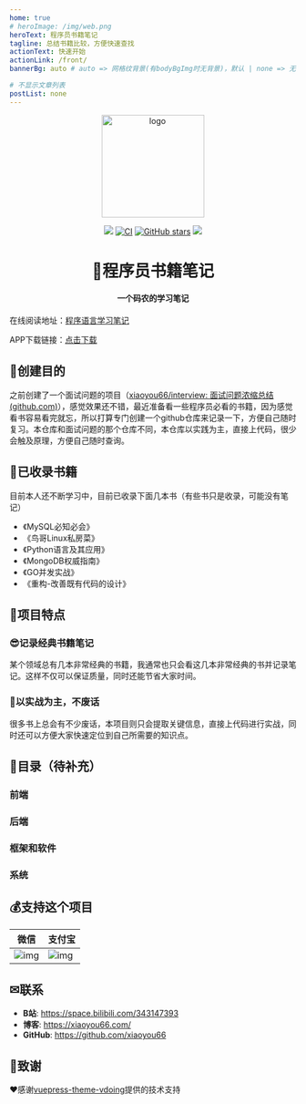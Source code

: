 ```yaml
---
home: true
# heroImage: /img/web.png
heroText: 程序员书籍笔记
tagline: 总结书籍比较，方便快速查找
actionText: 快速开始
actionLink: /front/
bannerBg: auto # auto => 网格纹背景(有bodyBgImg时无背景)，默认 | none => 无 | '大图地址' | background: 自定义背景样式       提示：如发现文本颜色不适应你的背景时可以到palette.styl修改$bannerTextColor变量

# 不显示文章列表
postList: none
---
```


<p align="center"><a href="http://code.xiaoyou66.com/" target="_blank" rel="noopener noreferrer"><img width="180" src="http://code.xiaoyou66.com/img/study.png" alt="logo"></a></p>

<p align="center">
    <a href="http://code.xiaoyou66.com/"> <img src="https://badgen.net/badge/%E5%B0%8F%E6%B8%B8/%E5%9C%A8%E7%BA%BF%E9%98%85%E8%AF%BB?icon=sourcegraph"></a>
  <a href="https://github.com/xiaoyou66/code-learn/actions?query=workflow%3ACI"><img src="https://github.com/xiaoyou66/code-learn/workflows/CI/badge.svg" alt="CI"></a>
  <a href="https://github.com/xiaoyou66/code-learn"><img src="https://img.shields.io/github/stars/xiaoyou66/code-learn?logo=ReverbNation&logoColor=rgba(255,255,255,.6)" alt="GitHub stars"></a>
   <a href="https://github.com/xiaoyou66/code-learn"> <img src="https://badgen.net/github/forks/xiaoyou66/code-learn?icon=github"></a>
<h1 align="center">📖程序员书籍笔记</h1>
<h4 align="center">一个码农的学习笔记</h4>

在线阅读地址：[程序语言学习笔记](http://code.xiaoyou66.com/)

APP下载链接：[点击下载](https://www.yd-mobile.cn/pack/download?versionId=4291&packName=com.xiaoyou.code)

## 🍭创建目的

之前创建了一个面试问题的项目（[xiaoyou66/interview: 面试问题浓缩总结 (github.com)](https://github.com/xiaoyou66/interview)），感觉效果还不错，最近准备看一些程序员必看的书籍，因为感觉看书容易看完就忘，所以打算专门创建一个github仓库来记录一下，方便自己随时复习。本仓库和面试问题的那个仓库不同，本仓库以实践为主，直接上代码，很少会触及原理，方便自己随时查询。

## 🤩已收录书籍

目前本人还不断学习中，目前已收录下面几本书（有些书只是收录，可能没有笔记）

- 《MySQL必知必会》
- 《鸟哥Linux私房菜》
- 《Python语言及其应用》
- 《MongoDB权威指南》
- 《GO并发实战》
- 《重构-改善既有代码的设计》

## 🍗项目特点

### 😎记录经典书籍笔记

某个领域总有几本非常经典的书籍，我通常也只会看这几本非常经典的书并记录笔记。这样不仅可以保证质量，同时还能节省大家时间。

### 🔨以实战为主，不废话

很多书上总会有不少废话，本项目则只会提取关键信息，直接上代码进行实战，同时还可以方便大家快速定位到自己所需要的知识点。

## 🔖目录（待补充）

### 前端

### 后端

### 框架和软件

### 系统

## 💰支持这个项目

| 微信                                                         | 支付宝                                                       |
| ------------------------------------------------------------ | ------------------------------------------------------------ |
| ![img](https://img.xiaoyou66.com/images/2020/03/01/ySH4.png) | ![img](https://img.xiaoyou66.com/images/2020/03/01/yJWT.jpg) |

##  ✉联系

- **B站**: <https://space.bilibili.com/343147393>
- **博客**: <https://xiaoyou66.com/>
- **GitHub**: <https://github.com/xiaoyou66>

## 🎁致谢

❤️感谢[vuepress-theme-vdoing](https://github.com/xugaoyi/vuepress-theme-vdoing)提供的技术支持

